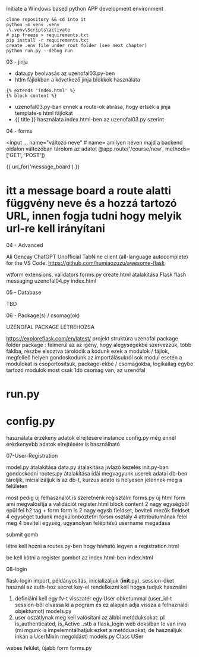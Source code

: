 Initiate a Windows based python APP development environment
```
clone repository && cd into it
python -m venv .venv
.\.venv\Scripts\activate
# pip freeze > requirements.txt
pip install -r requirements.txt
create .env file under root folder (see next chapter)
python run.py --debug run
```

03 - jinja

- data.py beolvasás az uzenofal03.py-ben
- htlm fájlokban a következő jinja blokkok használata
```
{% extends 'index.html' %}
{% block content %}
```
- uzenofal03.py-ban ennek a route-ok átírása, hogy értsék a jinja template-s html fájlokat
- {{ title }} használata index.html-ben az uzenofal03.py szerint

04 - forms

<input ... name="változó neve" # name= amilyen néven majd a backend oldalon változóban tárolom az adatot
@app.route('/course/new', methods=['GET', 'POST'])

{{ url_for('message_board') }} 
# itt a message board a route alatti függvény neve és a hozzá tartozó URL, innen fogja tudni hogy melyik url-re kell irányítani 

04 - Advanced

Ali Gencay ChatGPT
Unofficial TabNine client (all-language autocomplete) for the VS Code.
https://github.com/humiaozuzu/awesome-flask

wtform extensions, validators
forms.py
create.html átalakítása
Flask flash  messaging
uzenofal04.py
index.html

05 - Database

TBD

06 - Package(s) / csomag(ok)

UZENOFAL PACKAGE LÉTREHOZSA

https://exploreflask.com/en/latest/ projekt struktúra
uzenofal package folder
    package : felmerül az az igény, hogy alegységekbe szervezzük, több fáklba, részbe elsoztva tárolódik a kódunk
    ezek a modulok / fájlok, megfelleő helyen gondoskodunk az importálásukról
    sok modul esetén a modulokat is csoportosítsuk, package-ekbe / csomagokba, logikailag egybe tartozó modulok
    most csak 1db csomag van, az uzenófal

# run.py

# config.py 

használata érzékeny adatok elrejtésére
instance config.py még ennél érézkenyebb adatok elrejtésére is használható

07-User-Registration

model.py átalakítása
data.py átalakítása
jwlazó kezelés init.py-ban gondoskodni 
routes.py átalakítása
idái megvagyunk userek adatai db-ben tároljik, inicializáljuk is az db-t, kurzus adato is helyesen jelennek meg a felületen

most pedig új felhasználót is szeretnénk regisztálni
forms.py
új html form ami megvalósítja a validációt
register.html
block content 2 nagy egységből épül fel
    h2 tag + form
form is 2 nagy egysb
    fieldset, beviteli mezők
fieldset
    4 egységet tudunk megkülönböztetni
    forsm osztály 4 attribútumának felel meg
    4 beviteli egység, ugyanolyan felépítésű
    username megadása

submit gomb

létre kell hozni a routes.py-ben hogy hívható legyen a registration.html

be kell kötni a register gombot az index.html-ben
index.html

08-login

flask-login import, példányosítás, inicializáljuk (__init__.py), session-öket használ az auth-hoz secret key-el rendelkezni kell
hogya tudjuk használni
1. definiálni kell egy fv-t visszatér egy User obketummal (user_id-t session-ből olvassa ki a pogram és ez alapján adja vissza a felhaználói objektumot)
    models.py
2. user oszátlynak meg kell valósítani az álbbi metóduksokat: pl is_authenticated, is_Active ..stb a flask_login web doksiban le van írva (mi mgunk is impelemntálhatjuk ezket a metódusokat, de használjuk inkán a UserMixin megoldást)
    models.py Class USer

webes felület, újabb form
    forms.py


